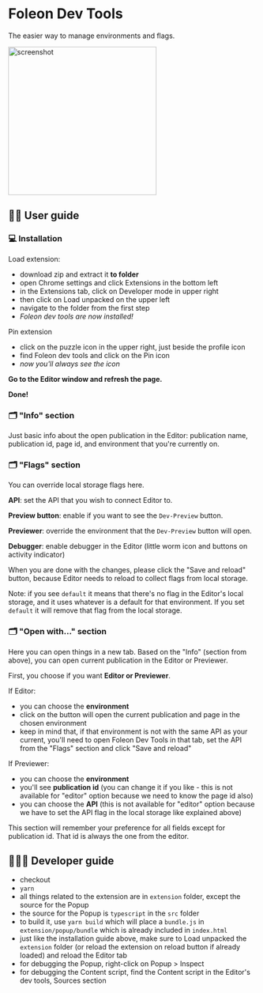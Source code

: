 # Foleon Dev Tools

The easier way to manage environments and flags.

<img src="https://i.imgur.com/dbt2IWo.png" alt="screenshot" width="300">

## 🕺🏻 User guide

### 💻 Installation

Load extension:
- download zip and extract it **to folder**
- open Chrome settings and click Extensions in the bottom left
- in the Extensions tab, click on Developer mode in upper right
- then click on Load unpacked on the upper left
- navigate to the folder from the first step
- *Foleon dev tools are now installed!*

Pin extension
- click on the puzzle icon in the upper right, just beside the profile icon
- find Foleon dev tools and click on the Pin icon
- *now you'll always see the icon*

**Go to the Editor window and refresh the page.**

**Done!**

### 🗂 "Info" section

Just basic info about the open publication in the Editor: publication name,
publication id, page id, and environment that you're currently on.

### 🗂 "Flags" section

You can override local storage flags here.

**API**: set the API that you wish to connect Editor to.

**Preview button**: enable if you want to see the `Dev-Preview` button.

**Previewer**: override the environment that the `Dev-Preview` button will open.

**Debugger**: enable debugger in the Editor (little worm icon and buttons on activity indicator)

When you are done with the changes, please click the "Save and reload" button, because Editor needs to reload to
collect flags from local storage.

Note: if you see `default` it means that there's no flag in the Editor's local storage, and it uses whatever is a default for that environment.
If you set `default` it will remove that flag from the local storage.

### 🗂 "Open with..." section

Here you can open things in a new tab. Based on the "Info" (section from above), you can open current publication in the Editor or Previewer.

First, you choose if you want **Editor or Previewer**.

If Editor:
- you can choose the **environment**
- click on the button will open the current publication and page in the chosen environment
- keep in mind that, if that environment is not with the same API as your current, you'll need to open Foleon Dev Tools in that tab, set the API from the "Flags" section and click "Save and reload"

If Previewer:
- you can choose the **environment**
- you'll see **publication id** (you can change it if you like - this is not available for "editor" option because we need to know the page id also)
- you can choose the **API** (this is not available for "editor" option because we have to set the API flag in the local storage like explained above)

This section will remember your preference for all fields except for publication id. That id is always the one from the editor.

## 👨🏻‍💻 Developer guide

- checkout
- `yarn`
- all things related to the extension are in `extension` folder, except the source for the Popup
- the source for the Popup is `typescript` in the `src` folder
- to build it, use `yarn build` which will place a `bundle.js` in `extension/popup/bundle` which is already included in `index.html`
- just like the installation guide above, make sure to Load unpacked the `extension` folder (or reload the extension on reload button if already loaded) and reload the Editor tab
- for debugging the Popup, right-click on Popup > Inspect
- for debugging the Content script, find the Content script in the Editor's dev tools, Sources section
